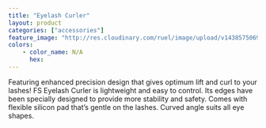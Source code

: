 ```yaml
---
title: "Eyelash Curler"
layout: product
categories: ["accessories"]
feature_image: "http://res.cloudinary.com/ruel/image/upload/v1438575069/fs/Eyelash_curler_PB246601.jpg"
colors:
    - color_name: N/A
      hex: 
---
```

Featuring enhanced precision design that gives optimum lift and curl to your lashes! FS Eyelash Curler is lightweight and easy to control. Its edges have been specially designed to provide more stability and safety. Comes with flexible silicon pad that’s gentle on the lashes. Curved angle suits all eye shapes.